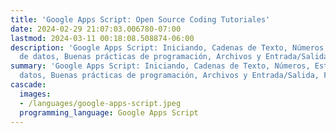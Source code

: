 ```yaml
---
title: 'Google Apps Script: Open Source Coding Tutoriales'
date: 2024-02-29 21:07:03.006780-07:00
lastmod: 2024-03-11 00:18:08.508874-06:00
description: 'Google Apps Script: Iniciando, Cadenas de Texto, Números, Estructuras
  de datos, Buenas prácticas de programación, Archivos y Entrada/Salida, Fechas y…'
summary: 'Google Apps Script: Iniciando, Cadenas de Texto, Números, Estructuras de
  datos, Buenas prácticas de programación, Archivos y Entrada/Salida, Fechas y…'
cascade:
  images:
  - /languages/google-apps-script.jpeg
  programming_language: Google Apps Script
---
```

